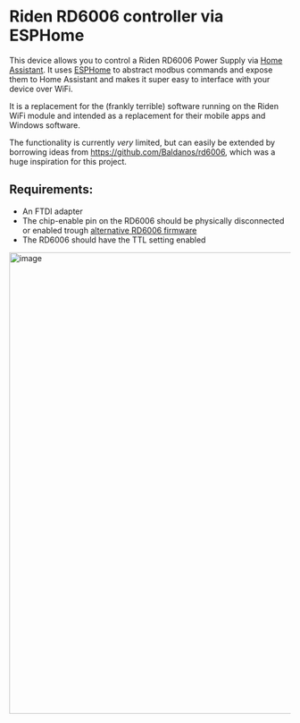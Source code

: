 # Riden RD6006 controller via ESPHome

This device allows you to control a Riden RD6006 Power Supply via [Home Assistant](https://www.home-assistant.io/). It uses [ESPHome](https://esphome.io/) to abstract modbus commands and expose them to Home Assistant and makes it super easy to interface with your device over WiFi.

It is a replacement for the (frankly terrible) software running on the Riden WiFi module and intended as a replacement for their mobile apps and Windows software.

The functionality is currently *very* limited, but can easily be extended by borrowing ideas from https://github.com/Baldanos/rd6006, which was a huge inspiration for this project.

## Requirements:
- An FTDI adapter
- The chip-enable pin on the RD6006 should be physically disconnected or enabled trough [alternative RD6006 firmware](https://www.eevblog.com/forum/testgear/ruideng-riden-rd6006-dc-power-supply/950/)
- The RD6006 should have the TTL setting enabled

<img width="825" alt="image" src="https://github.com/wildekek/rd6006-controller/assets/2332647/e5a712ff-85f0-40c0-9eed-f98f387a32b2">
